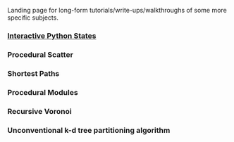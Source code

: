 Landing page for long-form tutorials/write-ups/walkthroughs of some more specific subjects.

### [Interactive Python States](https://github.com/ribponce/particula/tree/master/tutorials/interactive_python_states)

### Procedural Scatter

### Shortest Paths

### Procedural Modules

### Recursive Voronoi

### Unconventional k-d tree partitioning algorithm


